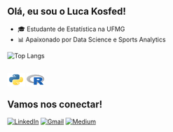 ## Olá, eu sou o Luca Kosfed!
- 🎓 Estudante de Estatística na UFMG
- 📊 Apaixonado por Data Science e Sports Analytics

![Top Langs](https://github-readme-stats.vercel.app/api/top-langs/?username=LKosfeld&layout=compact&theme=transparent&hide_border=true)




<div style="display: inline_block"><br>
  <img align="center" alt="Python" height="30" width="40" src="https://raw.githubusercontent.com/devicons/devicon/master/icons/python/python-original.svg">
  <img align="center" alt="R" height="30" width="40" src="https://raw.githubusercontent.com/devicons/devicon/master/icons/r/r-original.svg">


## Vamos nos conectar!
[![LinkedIn](https://img.shields.io/badge/-LinkedIn-blue?style=flat&logo=Linkedin&logoColor=white)](https://linkedin.com/in/lucakosfeld)
[![Gmail](https://img.shields.io/badge/-Gmail-D14836?style=flat&logo=Gmail&logoColor=white)](mailto:luca.kosfeld@gmail.com)
[![Medium](https://img.shields.io/badge/-Medium-00AB6C?style=flat&logo=Medium&logoColor=white)](https://medium.com/@luca.kosfeld)
<!--
**LKosfeld/LKosfeld** is a ✨ _special_ ✨ repository because its `README.md` (this file) appears on your GitHub profile.

Here are some ideas to get you started:

- 🔭 I’m currently working on ...
- 🌱 I’m currently learning ...
- 👯 I’m looking to collaborate on ...
- 🤔 I’m looking for help with ...
- 💬 Ask me about ...
- 📫 How to reach me: ...
- 😄 Pronouns: ...
- ⚡ Fun fact: ...
-->
